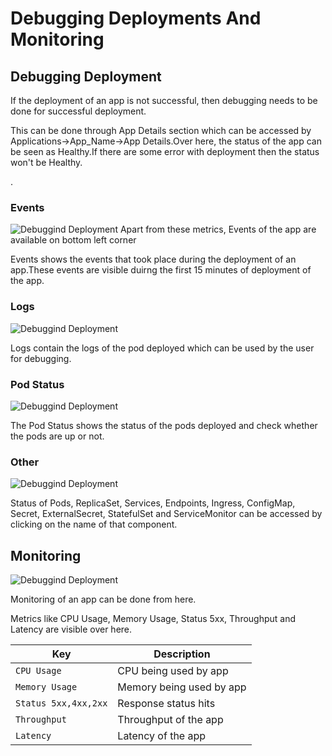 # Debugging Deployments And Monitoring
## Debugging Deployment


If the deployment of an app is not successful, then debugging needs to be done for successful deployment.

This can be done through App Details section which can be accessed by Applications->App_Name->App Details.Over here, the status of the app can be seen as Healthy.If there are some error with deployment then the status won't be Healthy.


.

### Events

![Debuggind Deployment](/depdebugeventedit.JPG "Debuggind Deployment")
Apart from these metrics, Events of the app are available on bottom left corner

Events shows the events that took place during the deployment of an app.These events are visible duirng the first 15 minutes of deployment of the app.


### Logs

![Debuggind Deployment](/depdebuglogsedit.JPG "Debuggind Deployment")

Logs contain the logs of the pod deployed which can be used by the user for debugging.

### Pod Status

![Debuggind Deployment](/depdebugpodstatusedit.jpg "Debuggind Deployment")

The Pod Status shows the status of the pods deployed and check whether the pods are up or not.

### Other

![Debuggind Deployment](/depdebugotheredit.jpg "Debuggind Deployment")

Status of Pods, ReplicaSet, Services, Endpoints, Ingress, ConfigMap, Secret, ExternalSecret, StatefulSet and ServiceMonitor can be accessed by clicking on the name of that component.

## Monitoring

![Debuggind Deployment](/depdebug1edit.JPG "Debuggind Deployment")

Monitoring of an app can be done from here.

Metrics like CPU Usage, Memory Usage, Status 5xx, Throughput and Latency are visible over here.

Key | Description
----|----
`CPU Usage` | CPU being used by app
`Memory Usage` | Memory being used by app
`Status 5xx,4xx,2xx` | Response status hits
`Throughput` | Throughput of the app
`Latency` | Latency of the app









  
